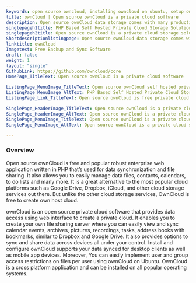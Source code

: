 ```yaml
---
keywords: open source owncloud, installing owncloud on ubuntu, setup owncloud, owncloud on ubuntu, private cloud storage solution, install owncloud, setup your own cloud, private cloud storage open source
title: ownCloud | Open source ownCloud is a private cloud software
description: Open source ownCloud data storage comes with many productive features. ownCloud file collaboration is password protected so that your data is under your control
singlepageh1title: PHP Based Self Hosted Private Cloud Storage Solution
singlepageh2title: Open source ownCloud is a private cloud storage solution for cloud-based collaboration platforms. ownCloud provides privacy and works to protect files storage.
Shortdescriptionlistingpage: Open source ownCloud data storage comes with many productive features. ownCloud file collaboration is password protected so that your data is under your control
linktitle: ownCloud
Imagetext: Free Backup and Sync Software
draft: false
weight: 1
layout: "single"
GithubLink: https://github.com/owncloud/core
HomePage_TitleText: Open source ownCloud is a private cloud software

ListingPage_MenuImage_TitleText: Open source ownCloud self hosted private cloud storage solution.
ListingPage_MenuImage_AltText: PHP Based Self Hosted Private Cloud Storage Solution.
ListingPage_Link_TitleText: Open source ownCloud is free private cloud storage solution and open source market-leading tool

SinglePage_HeaderImage_TitleText: Open source ownCloud is a private cloud storage solution
SinglePage_HeaderImage_AltText: Open source ownCloud is a private cloud storage solution
SinglePage_MenuImage_TitleText: Open source ownCloud is a private cloud storage solution
SinglePage_MenuImage_AltText: Open source ownCloud is a private cloud storage solution

---
```


### **Overview**

Open source ownCloud is free and popular robust enterprise web application written in PHP that’s used for data synchronization and file sharing. It also allows you to easily manage data files, contacts, calendars, to do lists and many more. It is a great alternative to the most popular cloud platforms such as Google Drive, Dropbox, iCloud, and other cloud storage services out there. But unlike the other cloud storage services, OwnCloud is free to create own host cloud.

ownCloud is an open source private cloud software that provides data access using web interface to create a private cloud. It enables you to create your own file sharing server where you can easily view and sync calendar events, archives, pictures, recordings, tasks, address books with bookmarks, similar to Dropbox and Google Drive. It also provides options to sync and share data across devices all under your control. Install and configure ownCloud supports your data synced for desktop clients as well as mobile app devices. Moreover, You can easily implement user and group access restrictions on files per user using ownCloud on Ubuntu. OwnCloud is a cross platform application and can be installed on all popular operating systems.